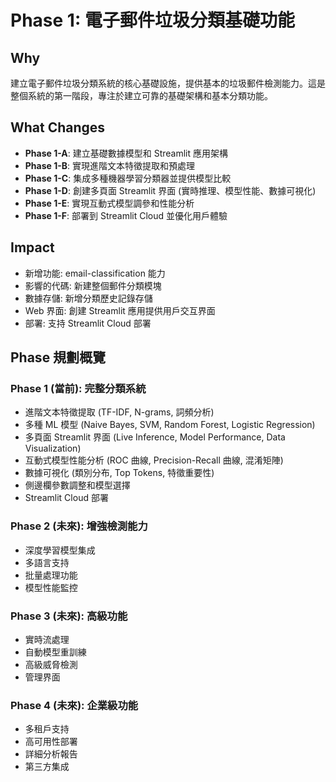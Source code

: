 # Phase 1: 電子郵件垃圾分類基礎功能

## Why
建立電子郵件垃圾分類系統的核心基礎設施，提供基本的垃圾郵件檢測能力。這是整個系統的第一階段，專注於建立可靠的基礎架構和基本分類功能。

## What Changes
- **Phase 1-A**: 建立基礎數據模型和 Streamlit 應用架構
- **Phase 1-B**: 實現進階文本特徵提取和預處理
- **Phase 1-C**: 集成多種機器學習分類器並提供模型比較
- **Phase 1-D**: 創建多頁面 Streamlit 界面 (實時推理、模型性能、數據可視化)
- **Phase 1-E**: 實現互動式模型調參和性能分析
- **Phase 1-F**: 部署到 Streamlit Cloud 並優化用戶體驗

## Impact
- 新增功能: email-classification 能力
- 影響的代碼: 新建整個郵件分類模塊
- 數據存儲: 新增分類歷史記錄存儲
- Web 界面: 創建 Streamlit 應用提供用戶交互界面
- 部署: 支持 Streamlit Cloud 部署

## Phase 規劃概覽

### Phase 1 (當前): 完整分類系統
- 進階文本特徵提取 (TF-IDF, N-grams, 詞頻分析)
- 多種 ML 模型 (Naive Bayes, SVM, Random Forest, Logistic Regression)
- 多頁面 Streamlit 界面 (Live Inference, Model Performance, Data Visualization)
- 互動式模型性能分析 (ROC 曲線, Precision-Recall 曲線, 混淆矩陣)
- 數據可視化 (類別分布, Top Tokens, 特徵重要性)
- 側邊欄參數調整和模型選擇
- Streamlit Cloud 部署

### Phase 2 (未來): 增強檢測能力
- 深度學習模型集成
- 多語言支持
- 批量處理功能
- 模型性能監控

### Phase 3 (未來): 高級功能
- 實時流處理
- 自動模型重訓練
- 高級威脅檢測
- 管理界面

### Phase 4 (未來): 企業級功能
- 多租戶支持
- 高可用性部署
- 詳細分析報告
- 第三方集成